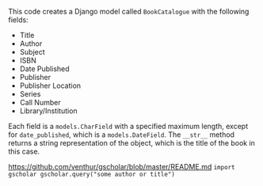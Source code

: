 This code creates a Django model called `BookCatalogue` with the following fields:

- Title
- Author
- Subject
- ISBN
- Date Published
- Publisher
- Publisher Location
- Series
- Call Number
- Library/Institution

Each field is a `models.CharField` with a specified maximum length, except for `date_published`, which is a `models.DateField`. The `__str__` method returns a string representation of the object, which is the title of the book in this case.




https://github.com/venthur/gscholar/blob/master/README.md
`
    import gscholar
    gscholar.query("some author or title")
`